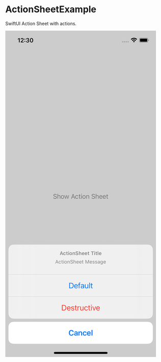 # ActionSheetExample
SwiftUI Action Sheet with actions.

![ActionSheetExample](ActionSheetExample.png)
